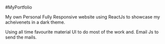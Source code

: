 #MyPortfolio


My own Personal Fully Responsive website using ReactJs to showcase my acheivenets in a dark theme.

Using all time favourite material UI to do most of the work and.
Email Js to send the mails.
